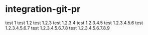 # integration-git-pr
test 1
test 1.2 
test 1.2.3
test 1.2.3.4
test 1.2.3.4.5
test 1.2.3.4.5.6
test 1.2.3.4.5.6.7
test 1.2.3.4.5.6.7.8
test 1.2.3.4.5.6.7.8.9
